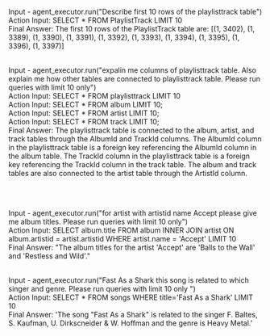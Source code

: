 Input - agent_executor.run("Describe first 10 rows of the playlisttrack table")
<br>
Action Input: SELECT * FROM PlaylistTrack LIMIT 10
<br>
Final Answer: The first 10 rows of the PlaylistTrack table are: [(1, 3402), (1, 3389), (1, 3390), (1, 3391), (1, 3392), (1, 3393), (1, 3394), (1, 3395), (1, 3396), (1, 3397)]
<br>
<br>

Input - agent_executor.run("expalin me columns of playlisttrack table. Also explain me how other tables are connected to playlisttrack table. Please run queries with limit 10 only")
<br>
Action Input: SELECT * FROM playlisttrack LIMIT 10
<br>
Action Input: SELECT * FROM album LIMIT 10; 
<br>
Action Input: SELECT * FROM artist LIMIT 10; 
<br>
Action Input: SELECT * FROM track LIMIT 10;
<br>
Final Answer: The playlisttrack table is connected to the album, artist, and track tables through the AlbumId and TrackId columns. The AlbumId column in the playlisttrack table is a foreign key referencing the AlbumId column in the album table. The TrackId column in the playlisttrack table is a foreign key referencing the TrackId column in the track table. The album and track tables are also connected to the artist table through the ArtistId column.

<br>
<br>

Input - agent_executor.run("for artist with artistid name Accept please give me album titles. Please run queries with limit 10 only")
<br>
Action Input: SELECT album.title FROM album INNER JOIN artist ON album.artistid = artist.artistid WHERE artist.name = 'Accept' LIMIT 10
<br>
Final Answer: "The album titles for the artist 'Accept' are 'Balls to the Wall' and 'Restless and Wild'."
<br>
<br>


Input - agent_executor.run("Fast As a Shark this song is related to which singer and genre. Please run queries with limit 10 only ")
<br>
Action Input: SELECT * FROM songs WHERE title='Fast As a Shark' LIMIT 10
<br>
Final Answer: 'The song "Fast As a Shark" is related to the singer F. Baltes, S. Kaufman, U. Dirkscneider & W. Hoffman and the genre is Heavy Metal.'


